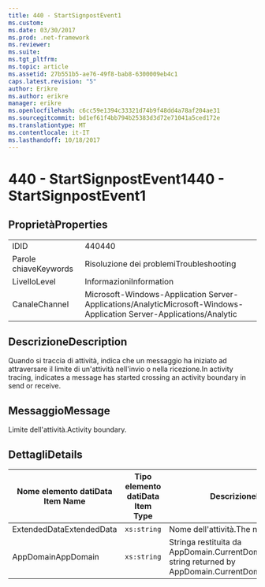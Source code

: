 ```yaml
---
title: 440 - StartSignpostEvent1
ms.custom: 
ms.date: 03/30/2017
ms.prod: .net-framework
ms.reviewer: 
ms.suite: 
ms.tgt_pltfrm: 
ms.topic: article
ms.assetid: 27b551b5-ae76-49f8-bab8-6300009eb4c1
caps.latest.revision: "5"
author: Erikre
ms.author: erikre
manager: erikre
ms.openlocfilehash: c6cc59e1394c33321d74b9f48dd4a78af204ae31
ms.sourcegitcommit: bd1ef61f4bb794b25383d3d72e71041a5ced172e
ms.translationtype: MT
ms.contentlocale: it-IT
ms.lasthandoff: 10/18/2017
---
```

# <a name="440---startsignpostevent1"></a><span data-ttu-id="7ef7e-102">440 - StartSignpostEvent1</span><span class="sxs-lookup"><span data-stu-id="7ef7e-102">440 - StartSignpostEvent1</span></span>
## <a name="properties"></a><span data-ttu-id="7ef7e-103">Proprietà</span><span class="sxs-lookup"><span data-stu-id="7ef7e-103">Properties</span></span>  
  
|||  
|-|-|  
|<span data-ttu-id="7ef7e-104">ID</span><span class="sxs-lookup"><span data-stu-id="7ef7e-104">ID</span></span>|<span data-ttu-id="7ef7e-105">440</span><span class="sxs-lookup"><span data-stu-id="7ef7e-105">440</span></span>|  
|<span data-ttu-id="7ef7e-106">Parole chiave</span><span class="sxs-lookup"><span data-stu-id="7ef7e-106">Keywords</span></span>|<span data-ttu-id="7ef7e-107">Risoluzione dei problemi</span><span class="sxs-lookup"><span data-stu-id="7ef7e-107">Troubleshooting</span></span>|  
|<span data-ttu-id="7ef7e-108">Livello</span><span class="sxs-lookup"><span data-stu-id="7ef7e-108">Level</span></span>|<span data-ttu-id="7ef7e-109">Informazioni</span><span class="sxs-lookup"><span data-stu-id="7ef7e-109">Information</span></span>|  
|<span data-ttu-id="7ef7e-110">Canale</span><span class="sxs-lookup"><span data-stu-id="7ef7e-110">Channel</span></span>|<span data-ttu-id="7ef7e-111">Microsoft-Windows-Application Server-Applications/Analytic</span><span class="sxs-lookup"><span data-stu-id="7ef7e-111">Microsoft-Windows-Application Server-Applications/Analytic</span></span>|  
  
## <a name="description"></a><span data-ttu-id="7ef7e-112">Descrizione</span><span class="sxs-lookup"><span data-stu-id="7ef7e-112">Description</span></span>  
 <span data-ttu-id="7ef7e-113">Quando si traccia di attività, indica che un messaggio ha iniziato ad attraversare il limite di un'attività nell'invio o nella ricezione.</span><span class="sxs-lookup"><span data-stu-id="7ef7e-113">In activity tracing, indicates a message has started crossing an activity boundary in send or receive.</span></span>  
  
## <a name="message"></a><span data-ttu-id="7ef7e-114">Messaggio</span><span class="sxs-lookup"><span data-stu-id="7ef7e-114">Message</span></span>  
 <span data-ttu-id="7ef7e-115">Limite dell'attività.</span><span class="sxs-lookup"><span data-stu-id="7ef7e-115">Activity boundary.</span></span>  
  
## <a name="details"></a><span data-ttu-id="7ef7e-116">Dettagli</span><span class="sxs-lookup"><span data-stu-id="7ef7e-116">Details</span></span>  
  
|<span data-ttu-id="7ef7e-117">Nome elemento dati</span><span class="sxs-lookup"><span data-stu-id="7ef7e-117">Data Item Name</span></span>|<span data-ttu-id="7ef7e-118">Tipo elemento dati</span><span class="sxs-lookup"><span data-stu-id="7ef7e-118">Data Item Type</span></span>|<span data-ttu-id="7ef7e-119">Descrizione</span><span class="sxs-lookup"><span data-stu-id="7ef7e-119">Description</span></span>|  
|--------------------|--------------------|-----------------|  
|<span data-ttu-id="7ef7e-120">ExtendedData</span><span class="sxs-lookup"><span data-stu-id="7ef7e-120">ExtendedData</span></span>|`xs:string`|<span data-ttu-id="7ef7e-121">Nome dell'attività.</span><span class="sxs-lookup"><span data-stu-id="7ef7e-121">The name of the activity.</span></span>|  
|<span data-ttu-id="7ef7e-122">AppDomain</span><span class="sxs-lookup"><span data-stu-id="7ef7e-122">AppDomain</span></span>|`xs:string`|<span data-ttu-id="7ef7e-123">Stringa restituita da AppDomain.CurrentDomain.FriendlyName.</span><span class="sxs-lookup"><span data-stu-id="7ef7e-123">The string returned by AppDomain.CurrentDomain.FriendlyName.</span></span>|
